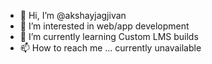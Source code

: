 - 👋 Hi, I’m @akshayjagjivan
- 👀 I’m interested in web/app development
- 🌱 I’m currently learning Custom LMS builds
- 📫 How to reach me ... currently unavailable

<!---
akshayjagjivan/akshayjagjivan is a ✨ special ✨ repository because its `README.md` (this file) appears on your GitHub profile.
You can click the Preview link to take a look at your changes.
--->
